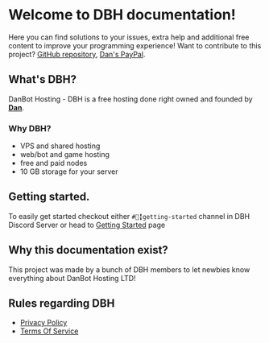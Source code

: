 # Welcome to DBH documentation!

Here you can find solutions to your issues, extra help and additional free content to improve your programming experience! Want to contribute to this project? [GitHub repository](https://github.com/Domin-MND/help.dbh.wtf), [Dan's PayPal](https://paypal.me/DanBotHosting).

## What's DBH?

DanBot Hosting - DBH is a free hosting done right owned and founded by [**Dan**](https://github.com/danielpmc).

### Why DBH?

* VPS and shared hosting
* web/bot and game hosting
* free and paid nodes
* 10 GB storage for your server

## Getting started.

To easily get started checkout either `#📗╏getting-started` channel in DBH Discord Server or head to [Getting Started](https://help.dbh.wtf/getting-started) page

## Why this documentation exist?

This project was made by a bunch of DBH members to let newbies know everything about DanBot Hosting LTD!

## Rules regarding DBH

* [Privacy Policy](https://docs.google.com/document/d/1dOY5xefHu_RzBdOphh-_el8vNgMz2U_OWO8OeulOg_4/edit?usp=sharing)
* [Terms Of Service](https://docs.google.com/document/d/1BxGFRlH3TEMqfUWBPszsWYudbKmcbM5pkp7bTq4IbHg/edit?usp=sharing)